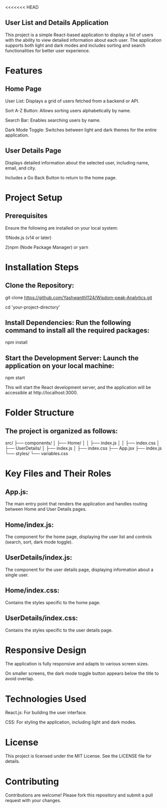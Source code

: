 <<<<<<< HEAD
## User List and Details Application

This project is a simple React-based application to display a list of users with the ability to view detailed information about each user. The application supports both light and dark modes and includes sorting and search functionalities for better user experience.

# Features
## Home Page
User List: Displays a grid of users fetched from a backend or API.

Sort A-Z Button: Allows sorting users alphabetically by name.

Search Bar: Enables searching users by name.

Dark Mode Toggle: Switches between light and dark themes for the entire application.

## User Details Page
Displays detailed information about the selected user, including name, email, and city.

Includes a Go Back Button to return to the home page.

# Project Setup
## Prerequisites
Ensure the following are installed on your local system:

1)Node.js (v14 or later)

2)npm (Node Package Manager) or yarn

# Installation Steps
## Clone the Repository:
git clone https://github.com/Yashwanth1124/Wisdom-peak-Analytics.git

cd 'your-project-directory'

## Install Dependencies: Run the following command to install all the required packages:
npm install

## Start the Development Server: Launch the application on your local machine:
npm start

This will start the React development server, and the application will be accessible at http://localhost:3000.

# Folder Structure
## The project is organized as follows:
src/
  ├── components/
  │   ├── Home/
  │   │   ├── index.js
  │   │   ├── index.css
  │   ├── UserDetails/
  │       ├── index.js
  │       ├── index.css
  ├── App.jsx
  ├── index.js
  └── styles/
      └── variables.css

# Key Files and Their Roles
## App.js:
The main entry point that renders the application and handles routing between Home and User Details pages.

## Home/index.js: 
The component for the home page, displaying the user list and controls (search, sort, dark mode toggle).

## UserDetails/index.js:
The component for the user details page, displaying information about a single user.

## Home/index.css:
Contains the styles specific to the home page.

## UserDetails/index.css: 
Contains the styles specific to the user details page.

# Responsive Design
The application is fully responsive and adapts to various screen sizes.

On smaller screens, the dark mode toggle button appears below the title to avoid overlap.

# Technologies Used
React.js: For building the user interface.

CSS: For styling the application, including light and dark modes.

# License
This project is licensed under the MIT License. See the LICENSE file for details.

# Contributing
Contributions are welcome! Please fork this repository and submit a pull request with your changes.
